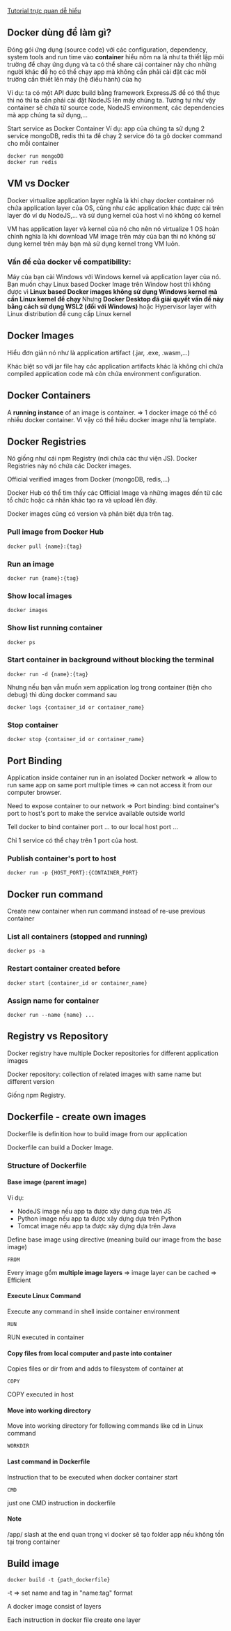 [Tutorial trực quan dễ hiểu](https://www.youtube.com/watch?v=pg19Z8LL06w)

## Docker dùng để làm gì?
Đóng gói ứng dụng (source code) với các configuration, dependency, system tools and run time vào <b>container</b> hiểu nôm na là như ta thiết lập môi trường để chạy ứng dụng và ta có thể share cái container này cho những người khác để họ có thể chạy app mà không cần phải cài đặt các môi trường cần thiết lên máy (hệ điều hành) của họ

Ví dụ: ta có một API được build bằng framework ExpressJS để có thể thực thi nó thì ta cần phải cài đặt NodeJS lên máy chúng ta. Tương tự như vậy container sẽ chứa từ source code, NodeJS environment, các dependencies mà app chúng ta sử dụng,...


Start service as Docker Container
Ví dụ: app của chúng ta sử dụng 2 service mongoDB, redis thì ta để chạy 2 service đó ta gõ docker command cho mỗi container
```
docker run mongoDB 
docker run redis
```

## VM vs Docker
Docker virtualize application layer nghĩa là khi chạy docker container nó chứa application layer của OS, cũng như các application khác được cài trên layer đó ví dụ NodeJS,... và sử dụng kernel của host vì nó không có kernel

VM has application layer và kernel của nó cho nên nó virtualize 1 OS hoàn chỉnh nghĩa là khi download VM image trên máy của bạn thì nó không sử dụng kernel trên máy bạn mà sử dụng kernel trong VM luôn.

### Vấn đề của docker về compatibility:
Máy của bạn cài Windows với Windows kernel và application layer của nó. Bạn muốn chạy Linux based Docker Image trên Window host thì không được vì <b>Linux based Docker images không sử dụng Windows kernel mà cần Linux kernel để chạy </b>
Nhưng <b>Docker Desktop đã giải quyết vấn đề này bằng cách sử dụng WSL2 (đối với Windows) </b> hoặc Hypervisor layer with Linux distribution để cung cấp Linux kernel

## Docker Images
Hiểu đơn giản nó như là application artifact (.jar, .exe, .wasm,...)


Khác biệt so với jar file hay các application artifacts khác là không chỉ chứa compiled application code mà còn chứa environment configuration.

## Docker Containers
A <b>running instance</b> of an image is container. => 1 docker image có thể có nhiều docker container. Vì vậy có thể hiểu docker image như là template.

## Docker Registries
Nó giống như cái npm Registry (nơi chứa các thư viện JS). Docker Registries này nó chứa các Docker images.

Official verified images from Docker (mongoDB, redis,...)

Docker Hub có thể tìm thấy các Official Image và những images đến từ các tổ chức hoặc cá nhân khác tạo ra và upload lên đây.

Docker images cũng có version và phân biệt dựa trên tag.

### Pull image from Docker Hub
```
docker pull {name}:{tag}
```

### Run an image
```
docker run {name}:{tag}
```

### Show local images
```
docker images
```

### Show list running container
```
docker ps
```

### Start container in background without blocking the terminal
```
docker run -d {name}:{tag}
```
Nhưng nếu bạn vẫn muốn xem application log trong container (tiện cho debug) thì dùng docker command sau
```
docker logs {container_id or container_name}
```

### Stop container
```
docker stop {container_id or container_name}
```

## Port Binding
Application inside container run in an isolated Docker network => allow to run same app on same port multiple times => can not access it from our computer browser.

Need to expose container to our network
=> Port binding: bind container's port to host's port to make the service available outside world

Tell docker to bind container port ... to our local host port ...

Chỉ 1 service có thể chạy trên 1 port của host.

### Publish container's port to host
```
docker run -p {HOST_PORT}:{CONTAINER_PORT}
```

## Docker run command
Create new container when run command instead of re-use previous container


### List all containers (stopped and running)
```
docker ps -a
```

### Restart container created before
```
docker start {container_id or container_name}
```

### Assign name for container
```
docker run --name {name} ...
```

## Registry vs Repository
Docker registry have multiple Docker repositories for different application images

Docker repository: collection of related images with same name but different version

Giống npm Registry.

## Dockerfile - create own images
Dockerfile is definition how to build image from our application

Dockerfile can build a Docker Image.

### Structure of Dockerfile

#### Base image (parent image)
Ví dụ:
- NodeJS image nếu app ta được xây dựng dựa trên JS
- Python image nếu app ta được xây dựng dựa trên Python
- Tomcat image nếu app ta được xây dựng dựa trên Java

Define base image using directive (meaning build our image from the base image)
```
FROM 
```

Every image gồm <b>multiple image layers</b> => image layer can be cached => Efficient

#### Execute Linux Command
Execute any command in shell inside container environment
```
RUN
```

RUN executed in container

#### Copy files from local computer and paste into container
Copies files or dir from <src> and adds to filesystem of container at <dest>
```
COPY
```

COPY executed in host

#### Move into working directory
Move into working directory for following commands like cd in Linux command
```
WORKDIR
```
#### Last command in Dockerfile
Instruction that to be executed when docker container start
```
CMD 
```

just one CMD instruction in dockerfile

#### Note
/app/ slash at the end quan trọng vì docker sẽ tạo folder app nếu không tồn tại trong container

## Build image
```
docker build -t {path_dockerfile} 
```
-t => set name and tag in "name:tag" format

A docker image consist of layers 

Each instruction in docker file create one layer